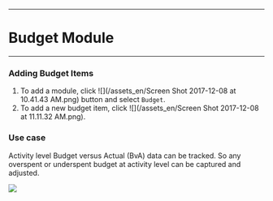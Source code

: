 ****
# Budget Module
---

### Adding Budget Items
1. To add a module, click ![](/assets_en/Screen Shot 2017-12-08 at 10.41.43 AM.png) button and select `Budget`. 
2. To add a new budget item, click ![](/assets_en/Screen Shot 2017-12-08 at 11.11.32 AM.png).

### Use case

Activity level Budget versus Actual \(BvA\) data can be tracked. So any overspent or underspent budget at activity level can be captured and adjusted.

![](https://lh3.googleusercontent.com/c-ftKOET4ky9QMljq95P5yIAWfGJlALdRfeJmXMJRNuaWhUrlwTx1bRI13fj3XXmTQMztLZeflM2E9hLATXZKhYqrmynmi3LbMRkHXT7z1l6lUvLoaZTTHx7b-AA2LffDFmTXk0F)

